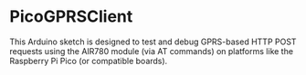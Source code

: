 # PicoGPRSClient
This Arduino sketch is designed to test and debug GPRS-based HTTP POST requests using the AIR780 module (via AT commands) on platforms like the Raspberry Pi Pico (or compatible boards).
